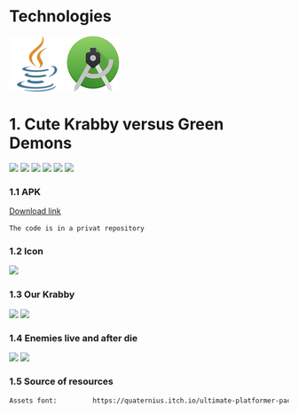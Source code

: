 # Technologies
![](https://github.com/DamianPyCoder/DamianPyCoder/blob/main/icons/javaIcon.png)
![](https://github.com/DamianPyCoder/DamianPyCoder/blob/main/icons/androidStudio100.png)



#
# 1. Cute Krabby versus Green Demons
![](https://github.com/DamianPyCoder/JavaGame___CuteKrabby/blob/main/picts/2_250px.jpg)
![](https://github.com/DamianPyCoder/JavaGame___CuteKrabby/blob/main/picts/3_250px.jpg)
![](https://github.com/DamianPyCoder/JavaGame___CuteKrabby/blob/main/picts/6_250px.jpg)
![](https://github.com/DamianPyCoder/JavaGame___CuteKrabby/blob/main/picts/4_250px.jpg)
![](https://github.com/DamianPyCoder/JavaGame___CuteKrabby/blob/main/picts/5_250px.jpg)
![](https://github.com/DamianPyCoder/JavaGame___CuteKrabby/blob/main/picts/1_250px.jpg)



### 1.1 APK
[Download link](https://github.com/DamianPyCoder/JavaGame___CuteKrabby/blob/main/appCuteKrabby.apk)

```diff
The code is in a privat repository
``` 

### 1.2 Icon
![](https://github.com/DamianPyCoder/JavaGame___CuteKrabby/blob/main/picts/icono100.png)

### 1.3 Our Krabby
![](https://github.com/DamianPyCoder/Java__Games_x2__CuteKrabby_PixelFish/blob/main/CUTE_KRABBY/krabbyBig.png)
![](https://github.com/DamianPyCoder/Java__Games_x2__CuteKrabby_PixelFish/blob/main/CUTE_KRABBY/krabby.png)


### 1.4 Enemies live and after die
![](https://github.com/DamianPyCoder/Java__Games_x2__CuteKrabby_PixelFish/blob/main/CUTE_KRABBY/enemigo.png)
![](https://github.com/DamianPyCoder/Java__Games_x2__CuteKrabby_PixelFish/blob/main/CUTE_KRABBY/calavera.png)


### 1.5 Source of resources
```diff
Assets font:         https://quaternius.itch.io/ultimate-platformer-pack
```
